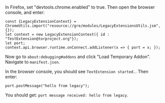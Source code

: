 In Firefox, set "devtools.chrome.enabled" to true. Then open the browser console, and enter:

```
const {LegacyExtensionContext} = ChromeUtils.import("resource://gre/modules/LegacyExtensionsUtils.jsm", {});
let context = new LegacyExtensionContext({ id : "TestExtension@torproject.org"});
let port;
context.api.browser.runtime.onConnect.addListener(x => { port = x; });
```

Now go to `about:debugging#addons` and click "Load Temporary Addon". Navigate to `manifest.json`.

In the browser console, you should see `TextExtension started.`. Then enter:

```
port.postMessage("hello from legacy");
```

You should get: `port message received: hello from legacy`.